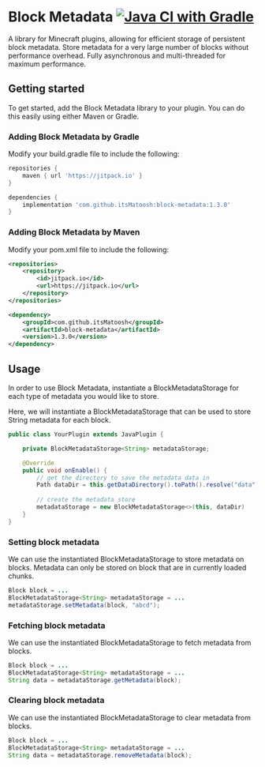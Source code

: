 # Block Metadata [![Java CI with Gradle](https://github.com/itsMatoosh/block-metadata/actions/workflows/gradle.yml/badge.svg)](https://github.com/itsMatoosh/block-metadata/actions/workflows/gradle.yml)
A library for Minecraft plugins, allowing for efficient storage of persistent block metadata.
Store metadata for a very large number of blocks without performance overhead.
Fully asynchronous and multi-threaded for maximum performance.
## Getting started
To get started, add the Block Metadata library to your plugin. You can do this easily using either Maven or Gradle.
### Adding Block Metadata by Gradle
Modify your build.gradle file to include the following:
```groovy
repositories {
	maven { url 'https://jitpack.io' }
}

dependencies {
	implementation 'com.github.itsMatoosh:block-metadata:1.3.0'
}
```
### Adding Block Metadata by Maven
Modify your pom.xml file to include the following:
```xml
<repositories>
    <repository>
        <id>jitpack.io</id>
        <url>https://jitpack.io</url>
    </repository>
</repositories>

<dependency>
    <groupId>com.github.itsMatoosh</groupId>
    <artifactId>block-metadata</artifactId>
    <version>1.3.0</version>
</dependency>
```

## Usage
In order to use Block Metadata, instantiate a BlockMetadataStorage for each type of metadata you would like to store.

Here, we will instantiate a BlockMetadataStorage that can be used to store String metadata for each block.
```java
public class YourPlugin extends JavaPlugin {

    private BlockMetadataStorage<String> metadataStorage;

    @Override
    public void onEnable() {
        // get the directory to save the metadata data in
        Path dataDir = this.getDataDirectory().toPath().resolve("data");
    
        // create the metadata store
        metadataStorage = new BlockMetadataStorage<>(this, dataDir)       
    }
}
```
### Setting block metadata
We can use the instantiated BlockMetadataStorage to store metadata on blocks. Metadata can only be stored on block that are in currently loaded chunks.
```java
Block block = ...
BlockMetadataStorage<String> metadataStorage = ...
metadataStorage.setMetadata(block, "abcd");
```
### Fetching block metadata
We can use the instantiated BlockMetadataStorage to fetch metadata from blocks.
```java
Block block = ...
BlockMetadataStorage<String> metadataStorage = ...
String data = metadataStorage.getMetadata(block);
```
### Clearing block metadata
We can use the instantiated BlockMetadataStorage to clear metadata from blocks.
```java
Block block = ...
BlockMetadataStorage<String> metadataStorage = ...
String data = metadataStorage.removeMetadata(block);
```
